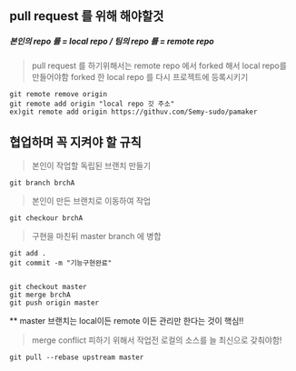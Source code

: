 pull request 를 위해 해야할것
------------------------------

##### 본인의 repo 를 = local repo / 팀의 repo 를 = remote repo 
> pull request 를 하기위해서는 remote repo 에서 forked 해서 local repo를 만들어야함
> forked 한 local repo 를 다시 프로젝트에 등록시키기

``` 
git remote remove origin
git remote add origin "local repo 깃 주소"
ex)git remote add origin https://githuv.com/Semy-sudo/pamaker
```

협업하며 꼭 지켜야 할 규칙
--------------------------

> 본인이 작업할 독립된 브랜치 만들기
```
git branch brchA
```

> 본인이 만든 브랜치로 이동하여 작업
```
git checkour brchA
```

> 구현을 마친뒤 master branch 에 병합
```
git add .
git commit -m "기능구현완료"


git checkout master
git merge brchA
git push origin master
```

** master 브랜치는 local이든 remote 이든 관리만 한다는 것이 핵심!!




> merge conflict 피하기 위해서 작업전 로컬의 소스를 늘 최신으로 갖춰야함!
```
git pull --rebase upstream master
```




